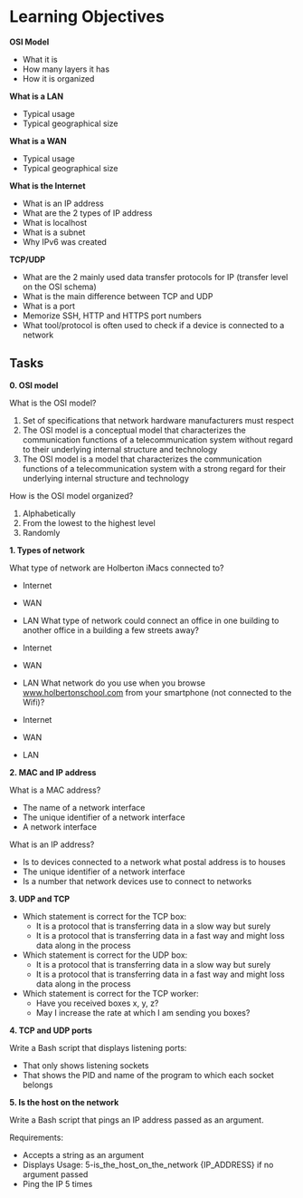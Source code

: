# Learning Objectives

**OSI Model**

- What it is
- How many layers it has
- How it is organized

**What is a LAN**

- Typical usage
- Typical geographical size

**What is a WAN**

- Typical usage
- Typical geographical size

**What is the Internet**

- What is an IP address
- What are the 2 types of IP address
- What is localhost
- What is a subnet
- Why IPv6 was created

**TCP/UDP**

- What are the 2 mainly used data transfer protocols for IP (transfer level on the OSI schema)
- What is the main difference between TCP and UDP
- What is a port
- Memorize SSH, HTTP and HTTPS port numbers
- What tool/protocol is often used to check if a device is connected to a network

## Tasks

**0. OSI model**

What is the OSI model?

1. Set of specifications that network hardware manufacturers must respect
2. The OSI model is a conceptual model that characterizes the communication functions of a telecommunication system without regard to their underlying internal structure and technology
3. The OSI model is a model that characterizes the communication functions of a telecommunication system with a strong regard for their underlying internal structure and technology

How is the OSI model organized?

1. Alphabetically
2. From the lowest to the highest level
3. Randomly

**1. Types of network**

What type of network are Holberton iMacs connected to?

- Internet
- WAN
- LAN
What type of network could connect an office in one building to another office in a building a few streets away?

- Internet
- WAN
- LAN
What network do you use when you browse www.holbertonschool.com from your smartphone (not connected to the Wifi)?

- Internet
- WAN
- LAN

**2. MAC and IP address**

What is a MAC address?

- The name of a network interface
- The unique identifier of a network interface
- A network interface

What is an IP address?

- Is to devices connected to a network what postal address is to houses
- The unique identifier of a network interface
- Is a number that network devices use to connect to networks

**3. UDP and TCP**

- Which statement is correct for the TCP box:
   - It is a protocol that is transferring data in a slow way but surely
   - It is a protocol that is transferring data in a fast way and might loss data along in the process
- Which statement is correct for the UDP box:
   - It is a protocol that is transferring data in a slow way but surely
   - It is a protocol that is transferring data in a fast way and might loss data along in the process
- Which statement is correct for the TCP worker:
   - Have you received boxes x, y, z?
   - May I increase the rate at which I am sending you boxes?

**4. TCP and UDP ports**

Write a Bash script that displays listening ports:

- That only shows listening sockets
- That shows the PID and name of the program to which each socket belongs

**5. Is the host on the network**

Write a Bash script that pings an IP address passed as an argument.

Requirements:

- Accepts a string as an argument
- Displays Usage: 5-is_the_host_on_the_network {IP_ADDRESS} if no argument passed
- Ping the IP 5 times
